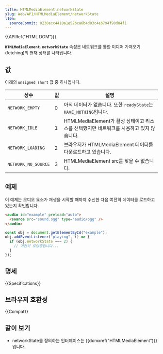 ```yaml
---
title: HTMLMediaElement.networkState
slug: Web/API/HTMLMediaElement/networkState
l10n:
  sourceCommit: 0230ecc4418a1e52bca6b4d03c4eb794f90d04f1
---
```


{{APIRef("HTML DOM")}}

**`HTMLMediaElement.networkState`** 속성은 네트워크를
통한 미디어 가져오기(fetching)의 현재 상태를 나타냅니다.

## 값

아래의 `unsigned short` 값 중 하나입니다.

| 상수                | 값    | 설명                                                                                    |
| ------------------- | ----- | --------------------------------------------------------------------------------------- |
| `NETWORK_EMPTY`     | 0     | 아직 데이터가 없습니다. 또한 `readyState`는 `HAVE_NOTHING`입니다.                       |
| `NETWORK_IDLE`      | 1     | HTMLMediaElement가 활성 상태이고 리소스를 선택했지만 네트워크를 사용하고 있지 않습니다. |
| `NETWORK_LOADING`   | 2     | 브라우저가 HTMLMediaElement 데이터를 다운로드하고 있습니다.                             |
| `NETWORK_NO_SOURCE` | 3     | HTMLMediaElement src를 찾을 수 없습니다.                                                |

## 예제

이 예제는 오디오 요소가 재생을 시작할 때까지 수신한 다음
여전히 데이터를 로드하고 있는지 확인합니다.

```html
<audio id="example" preload="auto">
  <source src="sound.ogg" type="audio/ogg" />
</audio>
```

```js
const obj = document.getElementById("example");
obj.addEventListener("playing", () => {
  if (obj.networkState === 2) {
    // 여전히 로딩중입니다...
  }
});
```

## 명세

{{Specifications}}

## 브라우저 호환성

{{Compat}}

## 같이 보기

- networkState를 정의하는 인터페이스는 {{domxref("HTMLMediaElement")}}입니다.

